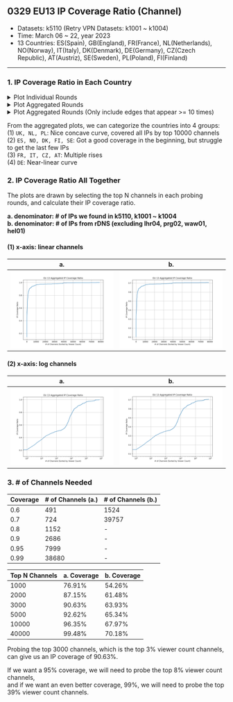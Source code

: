 ## 0329 EU13 IP Coverage Ratio (Channel)
- Datasets: k5110 (Retry VPN Datasets: k1001 ~ k1004)
- Time: March 06 ~ 22, year 2023
- 13 Countries: ES(Spain), GB(England), FR(France), NL(Netherlands), NO(Norway), IT(Italy), DK(Denmark), DE(Germany), CZ(Czech Republic), 
AT(Austriz), SE(Sweden), PL(Poland), FI(Finland)
---

### 1. IP Coverage Ratio in Each Country

<details>
<summary>Plot Individual Rounds</summary>
<img src="/images/EU-13-ip-coverage.png">
</details>

<details>
<summary>Plot Aggregated Rounds</summary>
The aggregation is done by selecting the top N channels in each probing rounds in a country.
<img src="/images/agg-EU-13-ip-coverage.png">
</details>

<details>
<summary>Plot Aggregated Rounds (Only include edges that appear >= 10 times)</summary>
Although in most of the countries, IP coverage ratio coverages to 1.0 faster,   
UK surprisingly converges slower, and SE does not change much.
<img src="/images/ge-10-agg-ip-coverage.png">
</details>

From the aggregated plots, we can categorize the countries into 4 groups:  
(1) `UK, NL, PL`: Nice concave curve, covered all IPs by top 10000 channels  
(2) `ES, NO, DK, FI, SE`: Got a good coverage in the beginning, but struggle to get the last few IPs  
(3) `FR, IT, CZ, AT`: Multiple rises  
(4) `DE`: Near-linear curve


### 2. IP Coverage Ratio All Together
The plots are drawn by selecting the top N channels in each probing rounds, and calculate their IP coverage ratio.  

__a. denominator: # of IPs we found in k5110, k1001 ~ k1004__   
__b. denominator: # of IPs from rDNS (excluding lhr04, prg02, waw01, hel01)__   

#### (1) x-axis: linear channels
| a. | b. |
| -- | -- |
| <img src="/images/EU13-ttl-ip-coverage.png" width="400"> | <img src="/images/cmp-rDNS-EU13-ip-coverage.png" width="400"> |

#### (2) x-axis: log channels
| a. | b. |
| -- | -- |
| <img src="/images/log-EU13-ttl-ip-coverage.png" width="400"> | <img src="/images/cmp-rDNS-log-EU13-ip-coverage.png" width="400"> |


### 3. \# of Channels Needed
| Coverage | # of Channels (a.) | # of Channels (b.) |
| -------- | ------------------ | ------------------ |
| 0.6      | 491   | 1524  |
| 0.7      | 724   | 39757 |
| 0.8      | 1152  | -     |
| 0.9      | 2686  | -     |
| 0.95     | 7999  | -     |
| 0.99     | 38680 | -     |

| Top N Channels | a. Coverage | b. Coverage |
| -------------- | ----------- | ----------- | 
| 1000           | 76.91%      | 54.26%      |
| 2000           | 87.15%      | 61.48%      |
| 3000           | 90.63%      | 63.93%      |
| 5000           | 92.62%      | 65.34%      |
| 10000          | 96.35%      | 67.97%      |
| 40000          | 99.48%      | 70.18%      |

Probing the top 3000 channels, which is the top 3% viewer count channels, can give us an IP coverage of 90.63%. 

If we want a 95% coverage, we will need to probe the top 8% viewer count channels,  
and if we want an even better coverage, 99%, we will need to probe the top 39% viewer count channels.



